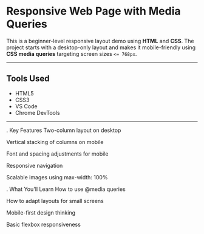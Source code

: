 #  Responsive Web Page with Media Queries

This is a beginner-level responsive layout demo using **HTML** and **CSS**. The project starts with a desktop-only layout and makes it mobile-friendly using **CSS media queries** targeting screen sizes `<= 768px`.

---

##  Tools Used

- HTML5
- CSS3
- VS Code
- Chrome DevTools

---

. Key Features
Two-column layout on desktop

Vertical stacking of columns on mobile

Font and spacing adjustments for mobile

Responsive navigation

Scalable images using max-width: 100%

. What You'll Learn
How to use @media queries

How to adapt layouts for small screens

Mobile-first design thinking

Basic flexbox responsiveness

